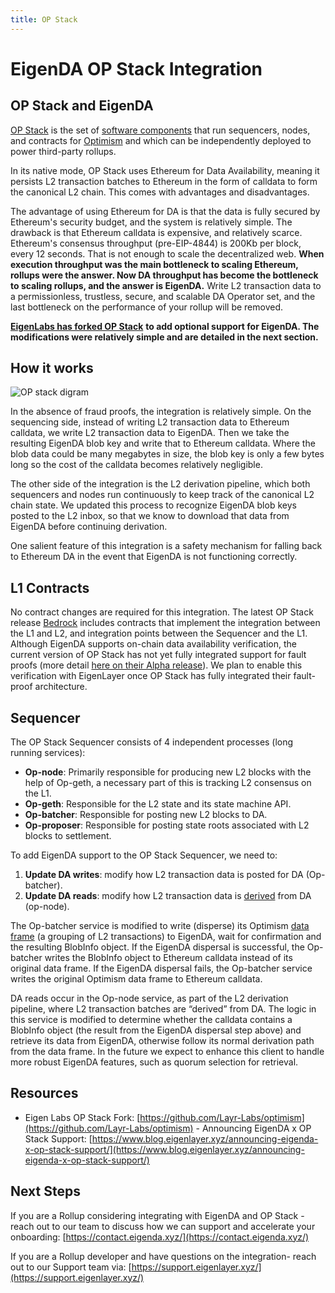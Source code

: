 ```yaml
---
title: OP Stack
---
```

# EigenDA OP Stack Integration

## OP Stack and EigenDA

[OP Stack](https://stack.optimism.io/) is the set of [software
components](https://github.com/ethereum-optimism/optimism) that run sequencers,
nodes, and contracts for [Optimism](https://www.optimism.io/) and which can be
independently deployed to power third-party rollups.

In its native mode, OP Stack uses Ethereum for Data Availability, meaning it
persists L2 transaction batches to Ethereum in the form of calldata to form the
canonical L2 chain. This comes with advantages and disadvantages.

The advantage of using Ethereum for DA is that the data is fully secured by Ethereum's
security budget, and the system is relatively simple. The drawback is that
Ethereum calldata is expensive, and relatively scarce. Ethereum's consensus
throughput (pre-EIP-4844) is 200Kb per block, every 12 seconds. That is not
enough to scale the decentralized web. **When execution throughput was the main
bottleneck to scaling Ethereum, rollups were the answer. Now DA throughput has
become the bottleneck to scaling rollups, and the answer is EigenDA.** Write L2
transaction data to a permissionless, trustless, secure, and scalable DA
Operator set, and the last bottleneck on the performance of your rollup will be
removed.

[**EigenLabs has forked OP Stack**](https://github.com/Layr-labs/optimism) **to
add optional support for EigenDA. The modifications were relatively simple and
are detailed in the next section.**

## How it works

![OP stack digram](/img/op-stack-blob-disersal-seq.png)

In the absence of fraud proofs, the integration is relatively simple. On the
sequencing side, instead of writing L2 transaction data to Ethereum calldata, we
write L2 transaction data to EigenDA. Then we take the resulting EigenDA blob
key and write that to Ethereum calldata. Where the blob data could be many
megabytes in size, the blob key is only a few bytes long so the cost of the
calldata becomes relatively negligible.

The other side of the integration is the L2 derivation pipeline, which both
sequencers and nodes run continuously to keep track of the canonical L2 chain
state. We updated this process to recognize EigenDA blob keys posted to the L2
inbox, so that we know to download that data from EigenDA before continuing
derivation.

One salient feature of this integration is a safety mechanism for falling back
to Ethereum DA in the event that EigenDA is not functioning correctly.

## L1 Contracts

No contract changes are required for this integration. The latest OP Stack
release [Bedrock](https://stack.optimism.io/docs/releases/bedrock/) includes
contracts that implement the integration between the L1 and L2, and integration
points between the Sequencer and the L1. Although EigenDA supports on-chain data
availability verification, the current version of OP Stack has not yet fully
integrated support for fault proofs (more detail [here on their Alpha
release](https://blog.oplabs.co/op-stack-fault-proof-alpha/)). We plan to enable
this verification with EigenLayer once OP Stack has fully integrated their
fault-proof architecture.

## Sequencer

The OP Stack Sequencer consists of 4 independent processes (long running
services):

- **Op-node**: Primarily responsible for producing new L2 blocks with the help
of Op-geth, a necessary part of this is tracking L2 consensus on the L1.
- **Op-geth**: Responsible for the L2 state and its state machine API.
- **Op-batcher**: Responsible for posting new L2 blocks to DA.
- **Op-proposer**:
Responsible for posting state roots associated with L2 blocks to settlement.

To add EigenDA support to the OP Stack Sequencer, we need to:

1. **Update DA writes**: modify how L2 transaction data is posted for DA
(Op-batcher).
2. **Update DA reads**: modify how L2 transaction data is
[derived](https://github.com/ethereum-optimism/optimism/blob/develop/specs/derivation.md#l2-chain-derivation-pipeline)
from DA (op-node).

The Op-batcher service is modified to write (disperse) its Optimism [data
frame](https://github.com/ethereum-optimism/optimism/blob/develop/specs/glossary.md#channel-frame)
(a grouping of L2 transactions) to EigenDA, wait for confirmation and the
resulting BlobInfo object. If the EigenDA dispersal is successful, the
Op-batcher writes the BlobInfo object to Ethereum calldata instead of its
original data frame. If the EigenDA dispersal fails, the Op-batcher service
writes the original Optimism data frame to Ethereum calldata.

DA reads occur in the Op-node service, as part of the L2 derivation pipeline,
where L2 transaction batches are “derived” from DA. The logic in this service is
modified to determine whether the calldata contains a BlobInfo object (the
result from the EigenDA dispersal step above) and retrieve its data from
EigenDA, otherwise follow its normal derivation path from the data frame. In the
future we expect to enhance this client to handle more robust EigenDA features,
such as quorum selection for retrieval.

## Resources

- Eigen Labs OP Stack Fork:
[https://github.com/Layr-Labs/optimism](https://github.com/Layr-Labs/optimism) -
Announcing EigenDA x OP Stack Support:
[https://www.blog.eigenlayer.xyz/announcing-eigenda-x-op-stack-support/](https://www.blog.eigenlayer.xyz/announcing-eigenda-x-op-stack-support/)

## Next Steps

If you are a Rollup considering integrating with EigenDA and OP Stack - reach
out to our team to discuss how we can support and accelerate your onboarding:
[https://contact.eigenda.xyz/](https://contact.eigenda.xyz/)

If you are a Rollup developer and have questions on the integration- reach out
to our Support team via:
[https://support.eigenlayer.xyz/](https://support.eigenlayer.xyz/)